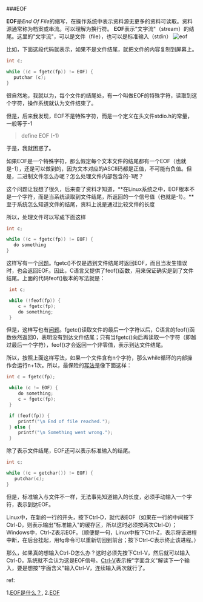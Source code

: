 ###EOF

**EOF**是*End Of File*的缩写，在操作系统中表示资料源无更多的资料可读取。资料源通常称为档案或串流。可以理解为换行符。
**EOF**表示"文字流"（stream）的结尾。这里的"文字流"，可以是文件（file），也可以是标准输入（stdin）
![eof](http://images.cnblogs.com/cnblogs_com/prayjourney/1041349/o_EOF.jpg)

比如，下面这段代码就表示，如果不是文件结尾，就把文件的内容复制到屏幕上。
```c
int c;

while ((c = fgetc(fp)) != EOF) {
 　putchar (c);
}
```
很自然地，我就以为，每个文件的结尾处，有一个叫做EOF的特殊字符，读取到这个字符，操作系统就认为文件结束了。

但是，后来我发现，EOF不是特殊字符，而是一个定义在头文件stdio.h的常量，一般等于-1

> define EOF (-1)

于是，我就困惑了。

如果EOF是一个特殊字符，那么假定每个文本文件的结尾都有一个EOF（也就是-1），还是可以做到的，因为文本对应的ASCII码都是正值，不可能有负值。但是，二进制文件怎么办呢？怎么处理文件内部包含的-1呢？

这个问题让我想了很久，后来查了资料才知道，**在Linux系统之中，EOF根本不是一个字符，而是当系统读取到文件结尾，所返回的一个信号值（也就是-1）。**至于系统怎么知道文件的结尾，资料上说是通过比较文件的长度

所以，处理文件可以写成下面这样
```c
int c;

while ((c = fgetc(fp)) != EOF) {
 　do something
}
```
这样写有一个[问题](http://www.cplusplus.com/reference/clibrary/cstdio/fgetc/)。fgetc()不仅是遇到文件结尾时返回EOF，而且当发生错误时，也会返回EOF。因此，C语言又提供了feof()函数，用来保证确实是到了文件结尾。上面的代码feof()版本的写法就是：
```c
 int c;

 while (!feof(fp)) {
 　　c = fgetc(fp);
 　　do something;
 }
```
但是，这样写也有[问题](http://www.drpaulcarter.com/cs/common-c-errors.php#4.2)。fgetc()读取文件的最后一个字符以后，C语言的feof()函数依然返回0，表明没有到达文件结尾；只有当fgetc()向后再读取一个字符（即越过最后一个字符），feof()才会返回一个非零值，表示到达文件结尾。

所以，按照上面这样写法，如果一个文件含有n个字符，那么while循环的内部操作会运行n+1次。所以，最保险的[写法](http://www.geeksforgeeks.org/archives/9797)是像下面这样：
```c
int c = fgetc(fp);

 while (c != EOF) {
 　　do something;
 　　c = fgetc(fp);
 }

 if (feof(fp)) {
 　　printf("\n End of file reached.");
 } else {
 　　printf("\n Something went wrong.");
 }
```
除了表示文件结尾，EOF还可以表示标准输入的结尾。
```c
int c;

while ((c = getchar()) != EOF) {
   putchar(c);
}
```
但是，标准输入与文件不一样，无法事先知道输入的长度，必须手动输入一个字符，表示到达EOF。

Linux中，在新的一行的开头，按下Ctrl-D，就代表EOF（如果在一行的中间按下Ctrl-D，则表示输出"标准输入"的缓存区，所以这时必须按两次Ctrl-D）；Windows中，Ctrl-Z表示EOF。（顺便提一句，Linux中按下Ctrl-Z，表示将该进程中断，在后台挂起，用fg命令可以重新切回到前台；按下Ctrl-C表示终止该进程。）

那么，如果真的想输入Ctrl-D怎么办？这时必须先按下Ctrl-V，然后就可以输入Ctrl-D，系统就不会认为这是EOF信号。[Ctrl-V](http://en.wikipedia.org/wiki/Ctrl-V)表示按"字面含义"解读下一个输入，要是想按"字面含义"输入Ctrl-V，连续输入两次就行了。



ref:

1.[EOF是什么？](http://www.ruanyifeng.com/blog/2011/11/eof.html),  2.[EOF](https://baike.baidu.com/item/EOF/1017800?fr=aladdin)